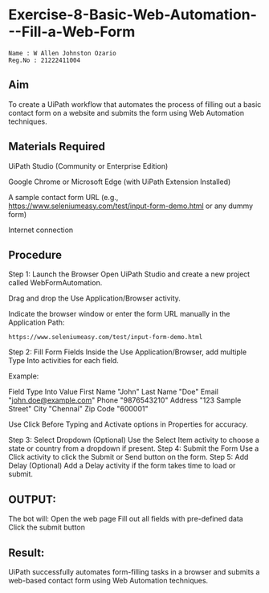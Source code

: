 # Exercise-8-Basic-Web-Automation---Fill-a-Web-Form
~~~
Name : W Allen Johnston Ozario  
Reg.No : 21222411004  
~~~

## Aim
To create a UiPath workflow that automates the process of filling out a basic contact form on a website and submits the form using Web Automation techniques.

## Materials Required
UiPath Studio (Community or Enterprise Edition)

Google Chrome or Microsoft Edge (with UiPath Extension Installed)

A sample contact form URL (e.g., https://www.seleniumeasy.com/test/input-form-demo.html or any dummy form)

Internet connection

## Procedure
Step 1: Launch the Browser
Open UiPath Studio and create a new project called WebFormAutomation.

Drag and drop the Use Application/Browser activity.

Indicate the browser window or enter the form URL manually in the Application Path:
~~~
https://www.seleniumeasy.com/test/input-form-demo.html
~~~
Step 2: Fill Form Fields
Inside the Use Application/Browser, add multiple Type Into activities for each field.

Example:

Field	Type Into Value
First Name	"John"
Last Name	"Doe"
Email	"john.doe@example.com"
Phone	"9876543210"
Address	"123 Sample Street"
City	"Chennai"
Zip Code	"600001"

Use Click Before Typing and Activate options in Properties for accuracy.

Step 3: Select Dropdown (Optional)
Use the Select Item activity to choose a state or country from a dropdown if present.
Step 4: Submit the Form
Use a Click activity to click the Submit or Send button on the form.
Step 5: Add Delay (Optional)
Add a Delay activity if the form takes time to load or submit.

## OUTPUT:
The bot will:
Open the web page
Fill out all fields with pre-defined data
Click the submit button

## Result:
UiPath successfully automates form-filling tasks in a browser and submits a web-based contact form using Web Automation techniques.
